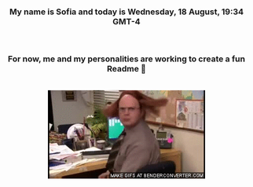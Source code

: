 


<div align="center">
<h3 >My name is Sofia and today is Wednesday, 18 August, 19:34 GMT-4</h3><br>
<h3 >For now, me and my personalities are working to create a fun Readme 👋
</h3><br>
<img src='img/dwight.gif' alt='working...'/>
</div>
